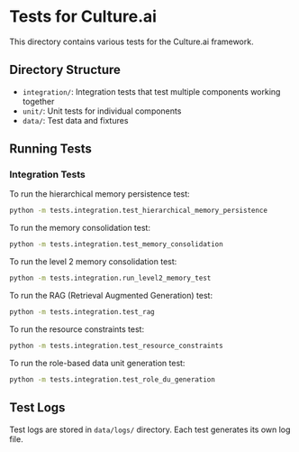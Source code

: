 # Tests for Culture.ai

This directory contains various tests for the Culture.ai framework.

## Directory Structure

- `integration/`: Integration tests that test multiple components working together
- `unit/`: Unit tests for individual components
- `data/`: Test data and fixtures

## Running Tests

### Integration Tests

To run the hierarchical memory persistence test:

```bash
python -m tests.integration.test_hierarchical_memory_persistence
```

To run the memory consolidation test:

```bash
python -m tests.integration.test_memory_consolidation
```

To run the level 2 memory consolidation test:

```bash
python -m tests.integration.run_level2_memory_test
```

To run the RAG (Retrieval Augmented Generation) test:

```bash
python -m tests.integration.test_rag
```

To run the resource constraints test:

```bash
python -m tests.integration.test_resource_constraints
```

To run the role-based data unit generation test:

```bash
python -m tests.integration.test_role_du_generation
```

## Test Logs

Test logs are stored in `data/logs/` directory. Each test generates its own log file. 